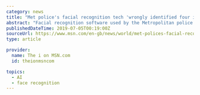 ```yaml
---
category: news
title: "Met police's facial recognition tech 'wrongly identified four in five people'"
abstract: "Facial recognition software used by the Metropolitan police to identify potential suspects is wrong in 81 per cent of cases, an independent report has found. Researchers from the University of Essex found it was \"highly possible\" the live facial ..."
publishedDateTime: 2019-07-05T00:19:00Z
sourceUrl: https://www.msn.com/en-gb/news/world/met-polices-facial-recognition-tech-wrongly-identified-four-in-five-people/ar-AADQZ0C
type: article

provider:
  name: The i on MSN.com
  id: theionmsncom

topics:
  - AI
  - face recognition
---
```

